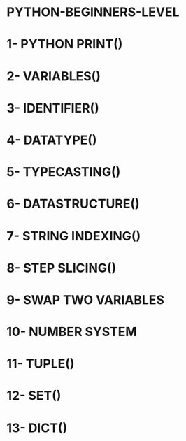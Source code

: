 # PYTHON-BEGINNERS-LEVEL
# 1- PYTHON PRINT()
# 2- VARIABLES()
# 3- IDENTIFIER()
# 4- DATATYPE()
# 5- TYPECASTING()
# 6- DATASTRUCTURE()
# 7- STRING INDEXING()
# 8- STEP SLICING()
# 9- SWAP TWO VARIABLES
# 10- NUMBER SYSTEM
# 11- TUPLE()
# 12- SET()
# 13- DICT()
